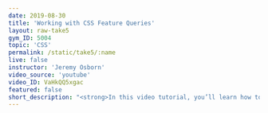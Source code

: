 ```yaml
---
date: 2019-08-30
title: 'Working with CSS Feature Queries'
layout: raw-take5
gym_ID: 5004
topic: 'CSS'
permalink: /static/take5/:name
live: false
instructor: 'Jeremy Osborn'
video_source: 'youtube'
video_ID: VaHkQQ5xgac
featured: false
short_description: "<strong>In this video tutorial, you’ll learn how to lorem your ipsum with CSS.</strong> Lorem ipsum dolor sit amet, consetetur sadipscing elitr, sed diam nonumy eirmod tempor invidunt ut labore et dolore magna aliquyam erat, sed diam voluptua."
---
```

